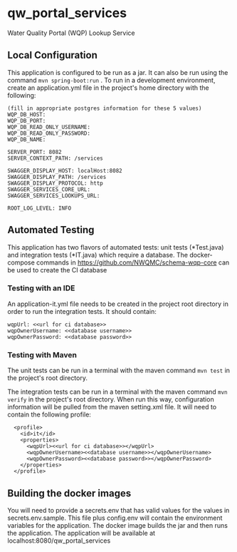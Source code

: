 # qw\_portal\_services
Water Quality Portal (WQP) Lookup Service

## Local Configuration
This application is configured to be run as a jar. It can also be run using the command ``` mvn spring-boot:run ``` . 
To run in a development environment, create an application.yml file in
the project's home directory with the following:

```
(fill in appropriate postgres information for these 5 values)
WQP_DB_HOST:
WQP_DB_PORT:
WQP_DB_READ_ONLY_USERNAME:
WQP_DB_READ_ONLY_PASSWORD:
WQP_DB_NAME:

SERVER_PORT: 8082
SERVER_CONTEXT_PATH: /services

SWAGGER_DISPLAY_HOST: localHost:8082
SWAGGER_DISPLAY_PATH: /services
SWAGGER_DISPLAY_PROTOCOL: http
SWAGGER_SERVICES_CORE_URL:
SWAGGER_SERVICES_LOOKUPS_URL:

ROOT_LOG_LEVEL: INFO
```

## Automated Testing
This application has two flavors of automated tests: unit tests (\*Test.java) and integration tests (\*IT.java) which require a database.
The docker-compose commands in https://github.com/NWQMC/schema-wqp-core can be used to create the CI database

### Testing with an IDE
An application-it.yml file needs to be created in the project root directory in order to run the integration tests. It should contain:

```
wqpUrl: <<url for ci database>>
wqpOwnerUsername: <<database username>>
wqpOwnerPassword: <<database password>>
```

### Testing with Maven
The unit tests can be run in a terminal with the maven command ```mvn test``` in the project's root directory.

The integration tests can be run in a terminal with the maven command ```mvn verify``` in the project's root directory.
When run this way, configuration information will be pulled from the maven setting.xml file. It will need to contain the following profile:
```
  <profile>
    <id>it</id>
    <properties>
      <wqpUrl><<url for ci database>></wqpUrl>
      <wqpOwnerUsername><<database username>></wqpOwnerUsername>
      <wqpOwnerPassword><<database password>></wqpOwnerPassword>
    </properties>
  </profile>
```

## Building the docker images
You will need to provide a secrets.env that has valid values for the values in secrets.env.sample. This file
plus config.env will contain the environment variables for the application. The docker image builds the jar and then runs
the application. The application will be available at localhost:8080/qw_portal_services
